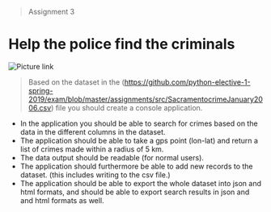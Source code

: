 > Assignment 3
# Help the police find the criminals

![Picture link](https://clbokea.github.io/exam/src/hkad5cxcfifayeqkfc0d.jpeg )

> Based on the dataset in the (https://github.com/python-elective-1-spring-2019/exam/blob/master/assignments/src/SacramentocrimeJanuary2006.csv) file you should create a console application. 
 
* In the application you should be able to search for crimes based on the data in the different columns in the dataset. 
* The application should be able to take a gps point (lon-lat) and return a list of crimes made within a radius of 5 km. 
* The data output should be readable (for normal users). 
* The application should furthermore be able to add new records to the dataset. (this includes writing to the csv file.) 
* The application should be able to export the whole dataset into json and html formats, and should be able to export search results in json and and html formats as well.   


